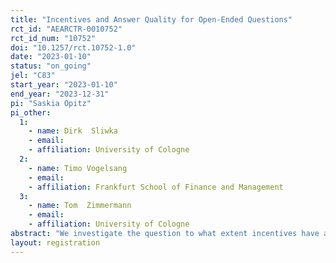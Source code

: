 ```yaml
---
title: "Incentives and Answer Quality for Open-Ended Questions"
rct_id: "AEARCTR-0010752"
rct_id_num: "10752"
doi: "10.1257/rct.10752-1.0"
date: "2023-01-10"
status: "on_going"
jel: "C83"
start_year: "2023-01-10"
end_year: "2023-12-31"
pi: "Saskia Opitz"
pi_other:
  1:
    - name: Dirk  Sliwka
    - email: 
    - affiliation: University of Cologne
  2:
    - name: Timo Vogelsang
    - email: 
    - affiliation: Frankfurt School of Finance and Management
  3:
    - name: Tom  Zimmermann
    - email: 
    - affiliation: University of Cologne
abstract: "We investigate the question to what extent incentives have an impact on the quality of answers to open-ended survey questions. To this end, we conduct an online survey study on Prolific asking participants open-ended questions as well as using items from established scales. Moreover, we investigate whether giving participants an additional incentive to provide high-quality answers, i.e., informing them that we will hire some of the participants again for a well-paid task depending on the quality of their answers, can increase the answer quality for open-ended questions. To do so, we randomly provide half of the participants with this additional incentive."
layout: registration
---
```


